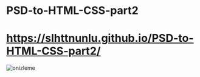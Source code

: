 # PSD-to-HTML-CSS-part2
# https://slhttnunlu.github.io/PSD-to-HTML-CSS-part2/

![onizleme](https://user-images.githubusercontent.com/100679214/173701567-91270793-b0b5-4fef-a7ae-ae58f43854fd.png)
